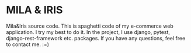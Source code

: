 # MILA & IRIS
Mila&Iris source code. 
This is spaghetti code of my e-commerce web application. I try my best to do it.
In the project, I use django, pytest, django-rest-framework etc. packages.
If you have any questions, feel free to contact me. :=)
